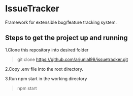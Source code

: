 # IssueTracker

Framework for extensible bug/feature tracking system.

## Steps to get the project up and running

1.Clone this repository into desired folder
> git clone https://github.com/arjunlal99/issuetracker.git

2.Copy .env file into the root directory.

3.Run npm start in the working directory
> npm start
